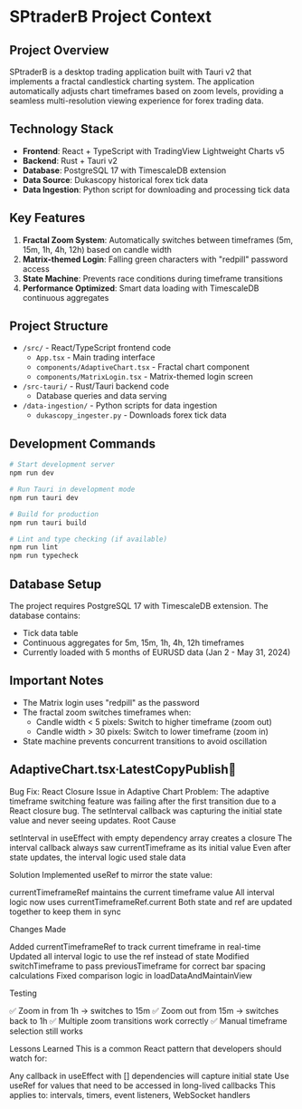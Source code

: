 # SPtraderB Project Context

## Project Overview
SPtraderB is a desktop trading application built with Tauri v2 that implements a fractal candlestick charting system. The application automatically adjusts chart timeframes based on zoom levels, providing a seamless multi-resolution viewing experience for forex trading data.

## Technology Stack
- **Frontend**: React + TypeScript with TradingView Lightweight Charts v5
- **Backend**: Rust + Tauri v2
- **Database**: PostgreSQL 17 with TimescaleDB extension
- **Data Source**: Dukascopy historical forex tick data
- **Data Ingestion**: Python script for downloading and processing tick data

## Key Features
1. **Fractal Zoom System**: Automatically switches between timeframes (5m, 15m, 1h, 4h, 12h) based on candle width
2. **Matrix-themed Login**: Falling green characters with "redpill" password access
3. **State Machine**: Prevents race conditions during timeframe transitions
4. **Performance Optimized**: Smart data loading with TimescaleDB continuous aggregates

## Project Structure
- `/src/` - React/TypeScript frontend code
  - `App.tsx` - Main trading interface
  - `components/AdaptiveChart.tsx` - Fractal chart component
  - `components/MatrixLogin.tsx` - Matrix-themed login screen
- `/src-tauri/` - Rust/Tauri backend code
  - Database queries and data serving
- `/data-ingestion/` - Python scripts for data ingestion
  - `dukascopy_ingester.py` - Downloads forex tick data

## Development Commands
```bash
# Start development server
npm run dev

# Run Tauri in development mode
npm run tauri dev

# Build for production
npm run tauri build

# Lint and type checking (if available)
npm run lint
npm run typecheck
```

## Database Setup
The project requires PostgreSQL 17 with TimescaleDB extension. The database contains:
- Tick data table
- Continuous aggregates for 5m, 15m, 1h, 4h, 12h timeframes
- Currently loaded with 5 months of EURUSD data (Jan 2 - May 31, 2024)

## Important Notes
- The Matrix login uses "redpill" as the password
- The fractal zoom switches timeframes when:
  - Candle width < 5 pixels: Switch to higher timeframe (zoom out)
  - Candle width > 30 pixels: Switch to lower timeframe (zoom in)
- State machine prevents concurrent transitions to avoid oscillation

## AdaptiveChart.tsx∙LatestCopyPublish🐛 
Bug Fix: React Closure Issue in Adaptive Chart
Problem:
The adaptive timeframe switching feature was failing after the first transition due to a React closure bug. The setInterval callback was capturing the initial state value and never seeing updates.
Root Cause

setInterval in useEffect with empty dependency array creates a closure
The interval callback always saw currentTimeframe as its initial value
Even after state updates, the interval logic used stale data

Solution
Implemented useRef to mirror the state value:

currentTimeframeRef maintains the current timeframe value
All interval logic now uses currentTimeframeRef.current
Both state and ref are updated together to keep them in sync

Changes Made

Added currentTimeframeRef to track current timeframe in real-time
Updated all interval logic to use the ref instead of state
Modified switchTimeframe to pass previousTimeframe for correct bar spacing calculations
Fixed comparison logic in loadDataAndMaintainView

Testing

✅ Zoom in from 1h → switches to 15m
✅ Zoom out from 15m → switches back to 1h
✅ Multiple zoom transitions work correctly
✅ Manual timeframe selection still works

Lessons Learned
This is a common React pattern that developers should watch for:

Any callback in useEffect with [] dependencies will capture initial state
Use useRef for values that need to be accessed in long-lived callbacks
This applies to: intervals, timers, event listeners, WebSocket handlers